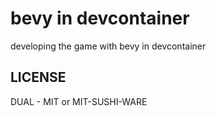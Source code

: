 # bevy in devcontainer

developing the game with bevy in devcontainer

## LICENSE

DUAL - MIT or MIT-SUSHI-WARE
